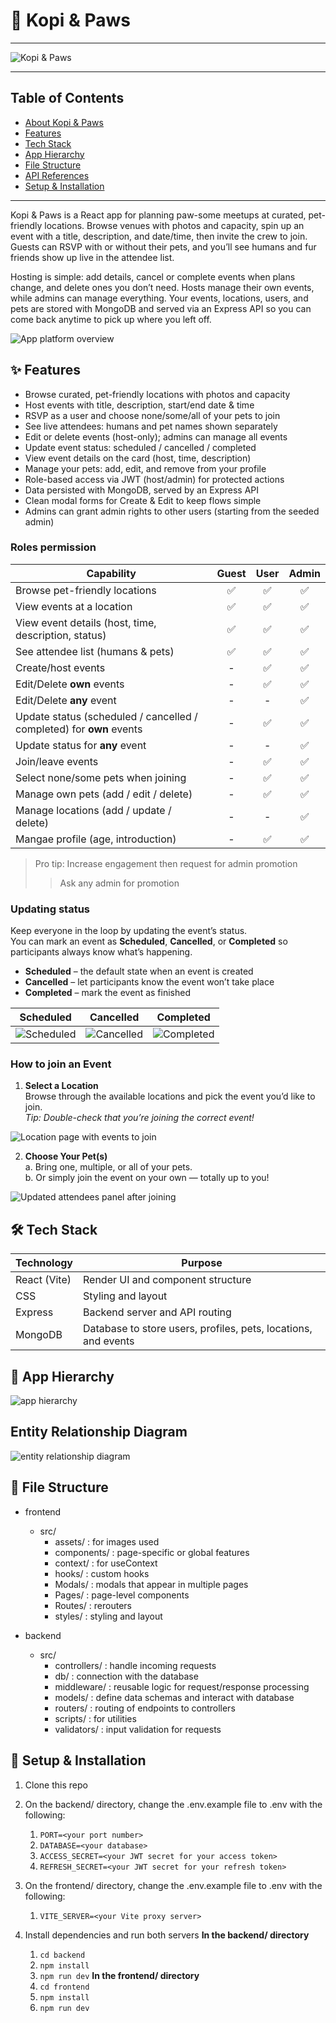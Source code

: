 # 🐾 Kopi & Paws

---

![Kopi & Paws](/frontend//src/assets/kopi&paws.png)

---

## Table of Contents

- [About Kopi & Paws]()
- [Features]()
- [Tech Stack]()
- [App Hierarchy]()
- [File Structure]()
- [API References]()
- [Setup & Installation]()

---

Kopi & Paws is a React app for planning paw-some meetups at curated, pet-friendly locations. Browse venues with photos and capacity, spin up an event with a title, description, and date/time, then invite the crew to join. Guests can RSVP with or without their pets, and you’ll see humans and fur friends show up live in the attendee list.

Hosting is simple: add details, cancel or complete events when plans change, and delete ones you don’t need. Hosts manage their own events, while admins can manage everything. Your events, locations, users, and pets are stored with MongoDB and served via an Express API so you can come back anytime to pick up where you left off.

![App platform overview](/assets/platformOverview.png)

## ✨ Features

- Browse curated, pet-friendly locations with photos and capacity
- Host events with title, description, start/end date & time
- RSVP as a user and choose none/some/all of your pets to join
- See live attendees: humans and pet names shown separately
- Edit or delete events (host-only); admins can manage all events
- Update event status: scheduled / cancelled / completed
- View event details on the card (host, time, description)
- Manage your pets: add, edit, and remove from your profile
- Role-based access via JWT (host/admin) for protected actions
- Data persisted with MongoDB, served by an Express API
- Clean modal forms for Create & Edit to keep flows simple
- Admins can grant admin rights to other users (starting from the seeded admin)

### Roles permission

| Capability                                                           | Guest | User | Admin |
| -------------------------------------------------------------------- | :---: | :--: | :---: |
| Browse pet-friendly locations                                        |  ✅   |  ✅  |  ✅   |
| View events at a location                                            |  ✅   |  ✅  |  ✅   |
| View event details (host, time, description, status)                 |  ✅   |  ✅  |  ✅   |
| See attendee list (humans & pets)                                    |  ✅   |  ✅  |  ✅   |
| Create/host events                                                   |   -   |  ✅  |  ✅   |
| Edit/Delete **own** events                                           |   -   |  ✅  |  ✅   |
| Edit/Delete **any** event                                            |   -   |  -   |  ✅   |
| Update status (scheduled / cancelled / completed) for **own** events |   -   |  ✅  |  ✅   |
| Update status for **any** event                                      |   -   |  -   |  ✅   |
| Join/leave events                                                    |   -   |  ✅  |  ✅   |
| Select none/some pets when joining                                   |   -   |  ✅  |  ✅   |
| Manage own pets (add / edit / delete)                                |   -   |  ✅  |  ✅   |
| Manage locations (add / update / delete)                             |   -   |  -   |  ✅   |
| Mangae profile (age, introduction)                                   |   -   |  ✅  |  ✅   |

> Pro tip: Increase engagement then request for admin promotion
>
> > Ask any admin for promotion

### Updating status

Keep everyone in the loop by updating the event’s status.  
You can mark an event as **Scheduled**, **Cancelled**, or **Completed** so participants always know what’s happening.

- **Scheduled** – the default state when an event is created
- **Cancelled** – let participants know the event won’t take place
- **Completed** – mark the event as finished

| Scheduled                                 | Cancelled                                 | Completed                                 |
| ----------------------------------------- | ----------------------------------------- | ----------------------------------------- |
| ![Scheduled](/assets/scheduledStatus.png) | ![Cancelled](/assets/cancelledStatus.png) | ![Completed](/assets/completedStatus.png) |

### How to join an Event

1. **Select a Location**  
   Browse through the available locations and pick the event you’d like to join.  
   _Tip: Double-check that you’re joining the correct event!_

![Location page with events to join](/assets/joiningEvent.png)

2. **Choose Your Pet(s)**  
   a. Bring one, multiple, or all of your pets.  
   b. Or simply join the event on your own — totally up to you!

![Updated attendees panel after joining](/assets/attendeesPanel.png)

## 🛠 Tech Stack

| Technology   | Purpose                                                        |
| ------------ | -------------------------------------------------------------- |
| React (Vite) | Render UI and component structure                              |
| CSS          | Styling and layout                                             |
| Express      | Backend server and API routing                                 |
| MongoDB      | Database to store users, profiles, pets, locations, and events |

## 🪾 App Hierarchy

![app hierarchy](/assets/appHierarchy.png)

## Entity Relationship Diagram

![entity relationship diagram](/assets/ERD.png)

## 📂 File Structure

- frontend

  - src/
    - assets/ : for images used
    - components/ : page-specific or global features
    - context/ : for useContext
    - hooks/ : custom hooks
    - Modals/ : modals that appear in multiple pages
    - Pages/ : page-level components
    - Routes/ : rerouters
    - styles/ : styling and layout

- backend
  - src/
    - controllers/ : handle incoming requests
    - db/ : connection with the database
    - middleware/ : reusable logic for request/response processing
    - models/ : define data schemas and interact with database
    - routers/ : routing of endpoints to controllers
    - scripts/ : for utilities
    - validators/ : input validation for requests

## 🚀 Setup & Installation

1. Clone this repo
2. On the backend/ directory, change the .env.example file to .env with the following:

   1. `PORT=<your port number>`
   2. `DATABASE=<your database>`
   3. `ACCESS_SECRET=<your JWT secret for your access token>`
   4. `REFRESH_SECRET=<your JWT secret for your refresh token>`

3. On the frontend/ directory, change the .env.example file to .env with the following:

   1. `VITE_SERVER=<your Vite proxy server>`

4. Install dependencies and run both servers
   **In the backend/ directory**
   1. `cd backend`
   2. `npm install`
   3. `npm run dev`
      **In the frontend/ directory**
   4. `cd frontend`
   5. `npm install`
   6. `npm run dev`

